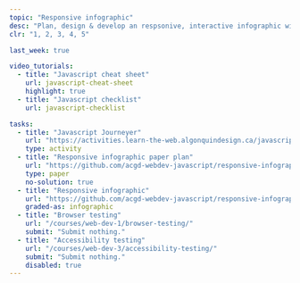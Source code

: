 ```yaml
---
topic: "Responsive infographic"
desc: "Plan, design & develop an respsonive, interactive infographic with animations, transitions and oodles of Javascript."
clr: "1, 2, 3, 4, 5"

last_week: true

video_tutorials:
  - title: "Javascript cheat sheet"
    url: javascript-cheat-sheet
    highlight: true
  - title: "Javascript checklist"
    url: javascript-checklist

tasks:
  - title: "Javascript Journeyer"
    url: "https://activities.learn-the-web.algonquindesign.ca/javascript-journeyer/"
    type: activity
  - title: "Responsive infographic paper plan"
    url: "https://github.com/acgd-webdev-javascript/responsive-infographic-paper-plan"
    type: paper
    no-solution: true
  - title: "Responsive infographic"
    url: "https://github.com/acgd-webdev-javascript/responsive-infographic"
    graded-as: infographic
  - title: "Browser testing"
    url: "/courses/web-dev-1/browser-testing/"
    submit: "Submit nothing."
  - title: "Accessibility testing"
    url: "/courses/web-dev-3/accessibility-testing/"
    submit: "Submit nothing."
    disabled: true
---
```

